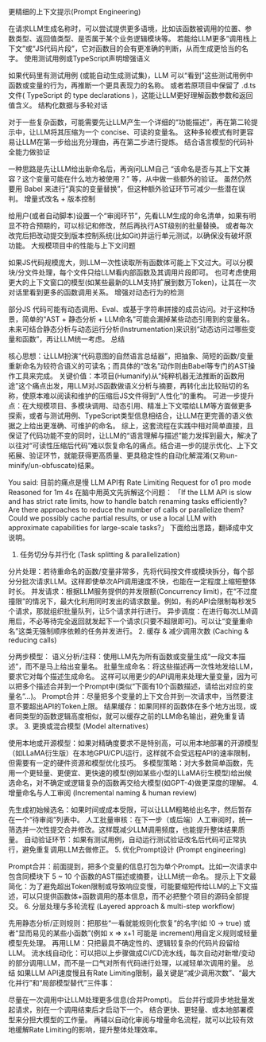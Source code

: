 更精细的上下文提示(Prompt Engineering)

在请求LLM生成名称时，可以尝试提供更多语境，比如该函数被调用的位置、参数类型、返回值类型、是否属于某个业务逻辑模块等。
若能给LLM更多“调用栈上下文”或“JS代码片段”，它对函数目的会有更准确的判断，从而生成更恰当的名字。
使用测试用例或TypeScript声明增强语义

如果代码里有测试用例 (或能自动生成测试集)，LLM 可以“看到”这些测试用例中函数或变量的行为，再推断一个更具表现力的名称。
或者若原项目中保留了 .d.ts 文件( TypeScript 的 type declarations )，这能让LLM更好理解函数参数和返回值含义。
结构化数据与多轮对话

对于一些复杂函数，可能需要先让LLM产生一个详细的“功能描述”，再在第二轮提示中，让LLM将其压缩为一个 concise、可读的变量名。
这种多轮模式有时更容易让LLM在第一步给出充分理由，再在第二步进行提炼。
结合语言模型的代码补全能力做验证

一种思路是先让LLM给出新命名后，再询问LLM自己 “该命名是否与其上下文兼容？这个变量可能在什么地方被使用？” 等，从中做一些额外的验证。
虽然仍然要用 Babel 来进行“真实的变量替换”，但这种额外验证环节可减少一些潜在误判。
增量式改名 + 版本控制

给用户(或者自动脚本)设置一个“审阅环节”，先看LLM生成的命名清单，如果有明显不符合预期的，可以标记和修改，然后再执行AST级别的批量替换。
或者每次改完后把改动提交到版本控制系统(比如Git)并运行单元测试，以确保没有破坏原功能。
大规模项目中的性能与上下文问题

如果JS代码规模庞大，则LLM一次性读取所有函数体可能上下文过大。可以分模块/分文件处理，每个文件只给LLM看内部函数及其调用片段即可。
也可考虑使用更大的上下文窗口的模型(如某些最新的LLM支持扩展到数万Token)，让其在一次对话里看到更多的函数调用关系。
增强对动态行为的检测

部分JS 代码可能有动态调用、Eval、或基于字符串拼接的成员访问。对于这种场景，简单的“AST + 静态分析 + LLM命名”可能会漏掉某些动态引用到的变量名。
未来可结合静态分析与动态运行分析(Instrumentation)来识别“动态访问过哪些变量和函数”，再让LLM统一考虑。
总结

核心思想：让LLM扮演“代码意图的自然语言总结器”，把抽象、简短的函数/变量重新命名为较符合语义的可读名；而具体的“改名”动作则由Babel等专门的AST操作工具来完成。
关键价值：本项目(Humanify)从“纯粹机器无法推断的函数用途”这个痛点出发，用LLM对JS函数做语义分析与摘要，再转化出比较贴切的名称，使原本难以阅读和维护的压缩后JS文件得到“人性化”的重构。
可进一步提升点：在大规模项目、多模块调用、动态引用、精准上下文喂给LLM等方面做更多探索，或者与测试用例、TypeScript类型信息相结合，让LLM在更完善的语义依据之上给出更准确、可维护的命名。
综上，这套流程在实践中相对简单直接，且保证了代码功能不变的同时，让LLM的“语言理解与描述”能力发挥到最大，解决了以往对“可读性压缩后代码”难以恢复命名的痛点。结合进一步的提示优化、上下文拓展、验证环节，就能获得更高质量、更具稳定性的自动化解混淆(又称un-minify/un-obfuscate)结果。

You said:
目前的痛点是慢 LLM API有 Rate Limiting
Request for o1 pro mode
Reasoned for 1m 4s
在脑中用英文先拆解这个问题：
「If the LLM API is slow and has strict rate limits, how to handle batch renaming tasks efficiently? Are there approaches to reduce the number of calls or parallelize them? Could we possibly cache partial results, or use a local LLM with approximate capabilities for large-scale tasks?」
下面给出思路，翻译成中文说明。

1. 任务切分与并行化 (Task splitting & parallelization)

分片处理：若待重命名的函数/变量非常多，先将代码按文件或模块拆分，每个部分分批次请求LLM。这样即使单次API调用速度不快，也能在一定程度上缩短整体时长。
并发请求：根据LLM服务提供的并发限额(Concurrency limit)，在“不过度撞限”的情况下，最大化利用同时发出的请求数量。例如，有的API会限制每秒发5个请求，那就组织批量队列，让5个请求并行进行。
异步调度：在进行每次LLM调用后，不必等待完全返回就发起下一个请求(只要不超限即可)。可以让“变量重命名”这类无强制顺序依赖的任务并发进行。
2. 缓存 & 减少调用次数 (Caching & reducing calls)

分两步模型：
语义分析/注释：使用LLM先为所有函数或变量生成“一段文本描述”，而不是马上给出变量名。
批量生成命名：将这些描述再一次性地发给LLM，要求它对每个描述生成命名。
这样可以用更少的API调用来处理大量变量，因为可以把多个描述合并到一个Prompt中(类似“下面有10个函数描述，请给出对应的变量名”...)。
Prompt合并：尽量把多个变量的上下文合并到一次请求中，当然要注意不要超出API的Token上限。
结果缓存：如果同样的函数体在多个地方出现，或者同类型的函数逻辑高度相似，就可以缓存之前的LLM命名输出，避免重复请求。
3. 更换或混合模型 (Model alternatives)

使用本地或开源模型：如果对精确度要求不是特别高，可以用本地部署的开源模型（如LLaMA衍生版）在本地GPU/CPU运行，这样就不会受远程API的速率限制，但需要有一定的硬件资源和模型优化技巧。
多模型策略：对大多数简单函数，先用一个更轻量、更便宜、更快速的模型(例如某些小型的LLaMA衍生模型)给出候选命名，对不确定或逻辑复杂的函数再交给大模型(如GPT-4)做更深度的理解。
4. 增量命名与人工审阅 (Incremental naming & human review)

先生成初始候选名：如果时间或成本受限，可以让LLM粗略给出名字，然后暂存在一个“待审阅”列表中。
人工批量审核：在下一步（或后端）人工审阅时，统一筛选并一次性提交合并修改。这样既减少LLM调用频度，也能提升整体结果质量。
自动验证环节：如果有测试用例，自动运行测试验证改名后代码可正常执行，避免重复调用LLM去做修正。
5. 优化Prompt设计 (Prompt engineering)

Prompt合并：前面提到，把多个变量的信息打包为单个Prompt。比如一次请求中包含同模块下 5 ~ 10 个函数的AST描述或摘要，让LLM统一命名。
提示上下文最简化：为了避免超出Token限制或导致响应变慢，可能要缩短传给LLM的上下文描述，可以只提供函数体+函数调用的基本信息，而不必把整个项目的源码全部提交。
6. 分层处理与多轮流程 (Layered approach & multi-step workflow)

先用静态分析/正则规则：把那些“一看就能规则化恢复”的名字(如 !0 -> true) 或者“显而易见的某些小函数”(例如 x => x+1 可能是 increment)用自定义规则或轻量模型先处理。
再用LLM：只把最具不确定性的、逻辑较复杂的代码片段留给LLM。
流水线自动化：可以把以上步骤做成CI/CD流水线，每次自动对新增/变动的部分调用LLM，而不是一口气对所有代码进行处理，以减轻单次调用的量。
总结
如果LLM API速度慢且有Rate Limiting限制，最关键是“减少调用次数”、“最大化并行”和“局部模型替代”三件事：

尽量在一次调用中让LLM处理更多信息(合并Prompt)。
后台并行或异步地批量发起请求，别在一个调用结束后才启动下一个。
结合更快、更轻量、或本地部署模型来分担大模型的工作量。
再辅以自动化审阅与增量命名流程，就可以比较有效地缓解Rate Limiting的影响，提升整体处理效率。
